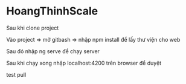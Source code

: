 # HoangThinhScale

Sau khi clone project

Vào project => mở gitbash => nhập npm install để lấy thư viện cho web

Sau đó nhập ng serve để chạy server

Sau khi chạy xong nhập localhost:4200 trên browser để duyệt

test pull
